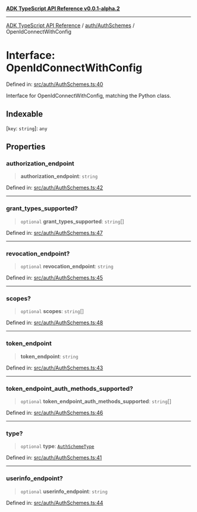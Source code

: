 [**ADK TypeScript API Reference v0.0.1-alpha.2**](../../../README.md)

***

[ADK TypeScript API Reference](../../../modules.md) / [auth/AuthSchemes](../README.md) / OpenIdConnectWithConfig

# Interface: OpenIdConnectWithConfig

Defined in: [src/auth/AuthSchemes.ts:40](https://github.com/njraladdin/adk-typescript/blob/main/src/auth/AuthSchemes.ts#L40)

Interface for OpenIdConnectWithConfig, matching the Python class.

## Indexable

\[`key`: `string`\]: `any`

## Properties

### authorization\_endpoint

> **authorization\_endpoint**: `string`

Defined in: [src/auth/AuthSchemes.ts:42](https://github.com/njraladdin/adk-typescript/blob/main/src/auth/AuthSchemes.ts#L42)

***

### grant\_types\_supported?

> `optional` **grant\_types\_supported**: `string`[]

Defined in: [src/auth/AuthSchemes.ts:47](https://github.com/njraladdin/adk-typescript/blob/main/src/auth/AuthSchemes.ts#L47)

***

### revocation\_endpoint?

> `optional` **revocation\_endpoint**: `string`

Defined in: [src/auth/AuthSchemes.ts:45](https://github.com/njraladdin/adk-typescript/blob/main/src/auth/AuthSchemes.ts#L45)

***

### scopes?

> `optional` **scopes**: `string`[]

Defined in: [src/auth/AuthSchemes.ts:48](https://github.com/njraladdin/adk-typescript/blob/main/src/auth/AuthSchemes.ts#L48)

***

### token\_endpoint

> **token\_endpoint**: `string`

Defined in: [src/auth/AuthSchemes.ts:43](https://github.com/njraladdin/adk-typescript/blob/main/src/auth/AuthSchemes.ts#L43)

***

### token\_endpoint\_auth\_methods\_supported?

> `optional` **token\_endpoint\_auth\_methods\_supported**: `string`[]

Defined in: [src/auth/AuthSchemes.ts:46](https://github.com/njraladdin/adk-typescript/blob/main/src/auth/AuthSchemes.ts#L46)

***

### type?

> `optional` **type**: [`AuthSchemeType`](../enumerations/AuthSchemeType.md)

Defined in: [src/auth/AuthSchemes.ts:41](https://github.com/njraladdin/adk-typescript/blob/main/src/auth/AuthSchemes.ts#L41)

***

### userinfo\_endpoint?

> `optional` **userinfo\_endpoint**: `string`

Defined in: [src/auth/AuthSchemes.ts:44](https://github.com/njraladdin/adk-typescript/blob/main/src/auth/AuthSchemes.ts#L44)
